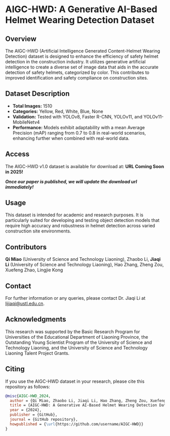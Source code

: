# AIGC-HWD: A Generative AI-Based Helmet Wearing Detection Dataset

## Overview
The AIGC-HWD (Artificial Intelligence Generated Content-Helmet Wearing Detection) dataset is designed to enhance the efficiency of safety helmet detection in the construction industry. It utilizes generative artificial intelligence to create a diverse set of image data that aids in the accurate detection of safety helmets, categorized by color. This contributes to improved identification and safety compliance on construction sites.

## Dataset Description
- **Total Images:** 1510
- **Categories:** Yellow, Red, White, Blue, None
- **Validation:** Tested with YOLOv8, Faster R-CNN, YOLOv11, and YOLOv11-MobileNetv4
- **Performance:** Models exhibit adaptability with a mean Average Precision (mAP) ranging from 0.7 to 0.8 in real-world scenarios, enhancing further when combined with real-world data.

## Access
The AIGC-HWD v1.0 dataset is available for download at: **URL Coming Soon in 2025!**

**_Once our paper is published, we will update the download url immediately!_**

## Usage
This dataset is intended for academic and research purposes. It is particularly suited for developing and testing object detection models that require high accuracy and robustness in helmet detection across varied construction site environments.

## Contributors

**Qi Miao** (University of Science and Technology Liaoning), Zhaobo Li, **Jiaqi Li** (University of Science and Technology Liaoning), Hao Zhang, Zheng Zou, Xuefeng Zhao, Lingjie Kong

## Contact
For further information or any queries, please contact Dr. Jiaqi Li at lijiaqi@ustl.edu.cn.

## Acknowledgments
This research was supported by the Basic Research Program for Universities of the Educational Department of Liaoning Province, the Outstanding Young Scientist Program of the University of Science and Technology Liaoning, and the University of Science and Technology Liaoning Talent Project Grants.

## Citing
If you use the AIGC-HWD dataset in your research, please cite this repository as follows:

```bibtex
@misc{AIGC-HWD_2024,
  author = {Qi Miao, Zhaobo Li, Jiaqi Li, Hao Zhang, Zheng Zou, Xuefeng Zhao, Lingjie Kong},
  title = {AIGC-HWD: A Generative AI-Based Helmet Wearing Detection Dataset},
  year = {2024},
  publisher = {GitHub},
  journal = {GitHub repository},
  howpublished = {\url{https://github.com/username/AIGC-HWD}}
}

